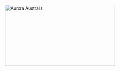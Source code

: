 <body>
   <a href="http://188.166.235.64/downscaled.jpg">
  <img alt="Aurora Australis" src="http://www.dunedinaurora.nz/images/dna3.jpg" width=360" height="200" fullscreen="yes">
 </a>
</body>
</html>
